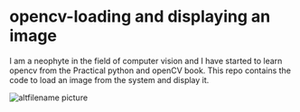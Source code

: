 # opencv-loading and displaying an image
I am a neophyte in the field of computer vision and I have started to learn opencv from the Practical python and openCV book.
This repo contains the code to load an image from the system and display it.

![alt![filename](https://user-images.githubusercontent.com/28822039/53257916-5013bd80-36f1-11e9-9527-5ee20f8b739f.png) picture](/home/ghokulji/Desktop/filename.png "Loading and displaying")
